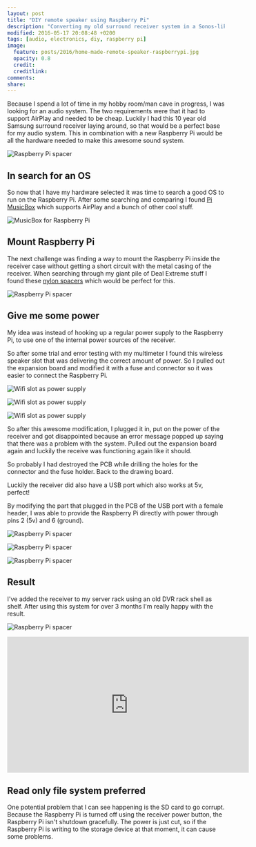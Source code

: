 ```yaml
---
layout: post
title: "DIY remote speaker using Raspberry Pi"
description: "Converting my old surround receiver system in a Sonos-like remote speaker using Raspberry Pi and Pi MusicBox."
modified: 2016-05-17 20:08:48 +0200
tags: [audio, electronics, diy, raspberry pi]
image:
  feature: posts/2016/home-made-remote-speaker-raspberrypi.jpg
  opacity: 0.8
  credit:
  creditlink:
comments:
share:
---
```

Because I spend a lot of time in my hobby room/man cave in progress, I was looking for an audio system. The two requirements were that it had to support AirPlay and needed to be cheap. Luckily I had this 10 year old Samsung surround receiver laying around, so that would be a perfect base for my audio system. This in combination with a new Raspberry Pi would be all the hardware needed to make this awesome sound system.


![Raspberry Pi spacer](/images/posts/2016/home-made-remote-speaker-receiver.jpg)

## In search for an OS
So now that I have my hardware selected it was time to search a good OS to run on the Raspberry Pi. After some searching and comparing I found [Pi MusicBox](http://www.pimusicbox.com/) which supports AirPlay and a bunch of other cool stuff.

![MusicBox for Raspberry Pi](/images/posts/2016/home-made-remote-speaker-musicbox.jpg)

## Mount Raspberry Pi
The next challenge was finding a way to mount the Raspberry Pi inside the receiver case without getting a short circuit with the metal casing of the receiver.
When searching through my giant pile of Deal Extreme stuff I found these [nylon spacers](https://www.dx.com/p/zndiy-bry-m3-x-30-6-nylon-spacer-hex-nylon-pillars-for-multicopter-rc-model-black-10-pcs-336490?Utm_rid=85999879&Utm_source=affiliate) which would be perfect for this.

![Raspberry Pi spacer](/images/posts/2016/home-made-remote-speaker-spacer.jpg)

## Give me some power
My idea was instead of hooking up a regular power supply to the Raspberry Pi, to use one of the internal power sources of the receiver.

So after some trial and error testing with my multimeter I found this wireless speaker slot that was delivering the correct amount of power. So I pulled out the expansion board and modified it with a fuse and connector so it was easier to connect the Raspberry Pi.

![Wifi slot as power supply](/images/posts/2016/home-made-remote-speaker-wifi-slot.jpg)

![Wifi slot as power supply](/images/posts/2016/home-made-remote-speaker-wifi-mod1.jpg)

![Wifi slot as power supply](/images/posts/2016/home-made-remote-speaker-wifi-mod2.jpg)

So after this awesome modification, I plugged it in, put on the power of the receiver and got disappointed because an error message popped up saying that there was a problem with the system. Pulled out the expansion board again and luckily the receive was functioning again like it should.

So probably I had destroyed the PCB while drilling the holes for the connector and the fuse holder. Back to the drawing board.

Luckily the receiver did also have a USB port which also works at 5v, perfect!

By modifying the part that plugged in the PCB of the USB port with a female header, I was able to provide the Raspberry Pi directly with power through pins 2 (5v) and 6 (ground).

![Raspberry Pi spacer](/images/posts/2016/home-made-remote-speaker-power2.jpg)

![Raspberry Pi spacer](/images/posts/2016/home-made-remote-speaker-power3.jpg)

![Raspberry Pi spacer](/images/posts/2016/home-made-remote-speaker-power1.jpg)

## Result
I've added the receiver to my server rack using an old DVR rack shell as shelf. After using this system for over 3 months I'm really happy with the result.

![Raspberry Pi spacer](/images/posts/2016/home-made-remote-speaker-rack.jpg)

<iframe width="560" height="315" src="https://www.youtube.com/embed/eB6cBrg0Z5A" frameborder="0" allowfullscreen></iframe>

## Read only file system preferred
One potential problem that I can see happening is the SD card to go corrupt. Because the Raspberry Pi is turned off using the receiver power button, the Raspberry Pi isn't shutdown gracefully. The power is just cut, so if the Raspberry Pi is writing to the storage device at that moment, it can cause some problems.


